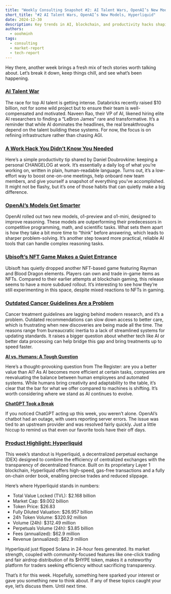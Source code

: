 ```yaml
---
title: "Weekly Consulting Snapshot #2: AI Talent Wars, OpenAI’s New Models, Hyperliquid’s Rise"
short_title: "#2 AI Talent Wars, OpenAI’s New Models, Hyperliquid"
date: 2024-12-30
description: Key trends in AI, blockchain, and productivity hacks shaping the consulting space this week.
authors:
  - ooohminh
tags:
  - consulting
  - market-report
  - tech-report
---
```


Hey there, another week brings a fresh mix of tech stories worth talking about. Let’s break it down, keep things chill, and see what’s been happening.

### [AI Talent War](https://www.theverge.com/2024/12/20/24326135/ai-talent-wars-databricks-interview)

The race for top AI talent is getting intense. Databricks recently raised $10 billion, not for some wild project but to ensure their team is well-compensated and motivated. Naveen Rao, their VP of AI, likened hiring elite AI researchers to finding a “LeBron James” rare and transformative. It’s a reminder that while AI dominates the headlines, the real breakthroughs depend on the talent building these systems. For now, the focus is on refining infrastructure rather than chasing AGI.

### [A Work Hack You Didn’t Know You Needed](https://code.dblock.org/2020/09/01/keep-a-changelog-at-work.html)

Here’s a simple productivity tip shared by Daniel Doubrovkine: keeping a personal CHANGELOG at work. It’s essentially a daily log of what you’re working on, written in plain, human-readable language. Turns out, it’s a low-effort way to boost one-on-one meetings, help onboard new team members, and give yourself a snapshot of everything you’ve accomplished. It might not be flashy, but it’s one of those habits that can quietly make a big difference.

### [OpenAI’s Models Get Smarter](https://www.theverge.com/2024/12/20/24326036/openai-o1-o2-o3-reasoning-model-testing)

OpenAI rolled out two new models, o1-preview and o1-mini, designed to improve reasoning. These models are outperforming their predecessors in competitive programming, math, and scientific tasks. What sets them apart is how they take a bit more time to “think” before answering, which leads to sharper problem-solving. It’s another step toward more practical, reliable AI tools that can handle complex reasoning tasks.

### [Ubisoft’s NFT Game Makes a Quiet Entrance](https://www.engadget.com/gaming/pc/ubisoft-quietly-squeezes-out-another-nft-game-featuring-rayman-blood-dragon-192102438.html?src=rss)

Ubisoft has quietly dropped another NFT-based game featuring Rayman and Blood Dragon elements. Players can own and trade in-game items as NFTs. Compared to their earlier attempts at blockchain gaming, this release seems to have a more subdued rollout. It’s interesting to see how they’re still experimenting in this space, despite mixed reactions to NFTs in gaming.

### [Outdated Cancer Guidelines Are a Problem](https://seangeiger.substack.com/p/why-are-cancer-guidelines-stuck-in)

Cancer treatment guidelines are lagging behind modern research, and it’s a problem. Outdated recommendations can slow down access to better care, which is frustrating when new discoveries are being made all the time. The reasons range from bureaucratic inertia to a lack of streamlined systems for updating standards. It raises a bigger question about whether tech like AI or better data processing can help bridge this gap and bring treatments up to speed faster.

[**AI vs. Humans: A Tough Question**](https://www.theregister.com/2024/12/23/ai_job_replacement_comment/)

Here’s a thought-provoking question from The Register: are you a better value than AI? As AI becomes more efficient at certain tasks, companies are reevaluating the balance between human employees and automated systems. While humans bring creativity and adaptability to the table, it’s clear that the bar for what we offer compared to machines is shifting. It’s worth considering where we stand as AI continues to evolve.

[**ChatGPT Took a Break**](https://www.notion.so/169657c9646d8016a308c8ad928b4ef1?pvs=21)

If you noticed ChatGPT acting up this week, you weren’t alone. OpenAI’s chatbot had an outage, with users reporting server errors. The issue was tied to an upstream provider and was resolved fairly quickly. Just a little hiccup to remind us that even our favorite tools have their off days.

### [Product Highlight: Hyperliquid](https://hyperfoundation.org/)

This week’s standout is Hyperliquid, a decentralized perpetual exchange (DEX) designed to combine the efficiency of centralized exchanges with the transparency of decentralized finance. Built on its proprietary Layer 1 blockchain, Hyperliquid offers high-speed, gas-free transactions and a fully on-chain order book, enabling precise trades and reduced slippage.

Here’s where Hyperliquid stands in numbers:

- Total Value Locked (TVL): $2.168 billion
- Market Cap: $9.002 billion
- Token Price: $26.83
- Fully Diluted Valuation: $26.957 billion
- 24h Token Volume: $320.92 million
- Volume (24h): $312.49 million
- Perpetuals Volume (24h): $3.85 billion
- Fees (annualized): $62.9 million
- Revenue (annualized): $62.9 million

Hyperliquid just flipped Solana in 24-hour fees generated. Its market strength, coupled with community-focused features like one-click trading and fair airdrop distribution of its $HYPE token, makes it a noteworthy platform for traders seeking efficiency without sacrificing transparency.

That’s it for this week. Hopefully, something here sparked your interest or gave you something new to think about. If any of these topics caught your eye, let’s discuss them. Until next time.
